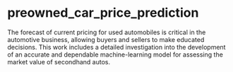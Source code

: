 # preowned_car_price_prediction
The forecast of current pricing for used automobiles is critical in the automotive business, allowing buyers and sellers to make educated decisions. This work includes a detailed investigation into the development of an accurate and dependable machine-learning model for assessing the market value of secondhand autos.
